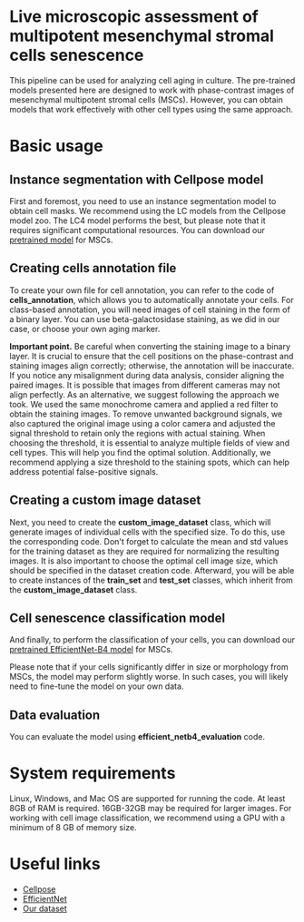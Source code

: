 # Live microscopic assessment of multipotent mesenchymal stromal cells senescence 

This pipeline can be used for analyzing cell aging in culture. The pre-trained models presented here are designed to work with phase-contrast images of mesenchymal multipotent stromal cells (MSCs). However, you can obtain models that work effectively with other cell types using the same approach.

# Basic usage
## Instance segmentation with Cellpose model
First and foremost, you need to use an instance segmentation model to obtain cell masks. We recommend using the LC models from the Cellpose model zoo. The LC4 model performs the best, but please note that it requires significant computational resources. You can download our [pretrained model](https://disk.yandex.com/d/P6ozzuQhfjHsAQ) for MSCs.

## Creating cells annotation file
To create your own file for cell annotation, you can refer to the code of **cells_annotation**, which allows you to automatically annotate your cells. For class-based annotation, you will need images of cell staining in the form of a binary layer. You can use beta-galactosidase staining, as we did in our case, or choose your own aging marker. 

**Important point.** Be careful when converting the staining image to a binary layer. It is crucial to ensure that the cell positions on the phase-contrast and staining images align correctly; otherwise, the annotation will be inaccurate. If you notice any misalignment during data analysis, consider aligning the paired images. It is possible that images from different cameras may not align perfectly. As an alternative, we suggest following the approach we took. We used the same monochrome camera and applied a red filter to obtain the staining images. To remove unwanted background signals, we also captured the original image using a color camera and adjusted the signal threshold to retain only the regions with actual staining. When choosing the threshold, it is essential to analyze multiple fields of view and cell types. This will help you find the optimal solution. Additionally, we recommend applying a size threshold to the staining spots, which can help address potential false-positive signals.


## Creating a custom image dataset
Next, you need to create the **custom_image_dataset** class, which will generate images of individual cells with the specified size. To do this, use the corresponding code. Don't forget to calculate the mean and std values for the training dataset as they are required for normalizing the resulting images. It is also important to choose the optimal cell image size, which should be specified in the dataset creation code. Afterward, you will be able to create instances of the **train_set** and **test_set** classes, which inherit from the **custom_image_dataset** class. 

## Cell senescence classification model
And finally, to perform the classification of your cells, you can download our [pretrained EfficientNet-B4 model](https://disk.yandex.com/d/SJd014Ct1htPlQ) for MSCs.

Please note that if your cells significantly differ in size or morphology from MSCs, the model may perform slightly worse. In such cases, you will likely need to fine-tune the model on your own data.

## Data evaluation
You can evaluate the model using **efficient_netb4_evaluation** code. 

# System requirements
Linux, Windows, and Mac OS are supported for running the code. At least 8GB of RAM is required. 16GB-32GB may be required for larger images. For working with cell image classification, we recommend using a GPU with a minimum of 8 GB of memory size.

# Useful links 
* [Cellpose](https://github.com/MouseLand/cellpose)
* [EfficientNet](https://github.com/lukemelas/EfficientNet-PyTorch)
* [Our dataset](https://disk.yandex.com/d/L_aZdBoNdCh5eQ)
